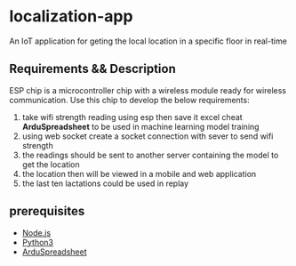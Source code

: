 # localization-app
An IoT application for geting the local location in a specific floor in real-time 
## Requirements && Description

ESP chip is a microcontroller chip with a wireless module ready for wireless communication. 
Use this chip to develop the below requirements:

1. take wifi strength reading using esp then save it excel cheat **ArduSpreadsheet** to be used in machine learning model training
2. using web socket create a socket connection with sever to send wifi strength
3. the readings should be sent to another server containing the model to get the location 
4. the location then will be viewed in a mobile and web application 
5. the last ten lactations could be used in replay 

 
## prerequisites

- [Node.js](https://nodejs.org/en/)
- [Python3](https://www.python.org/downloads/)
- [ArduSpreadsheet](https://circuitjournal.com/arduino-serial-to-spreadsheet)
    
